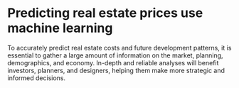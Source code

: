 # Predicting real estate prices use machine learning

To accurately predict real estate costs and future development patterns, it is essential to gather a large amount of information on the market, planning, demographics, and economy. In-depth and reliable analyses will benefit investors, planners, and designers, helping them make more strategic and informed decisions.

